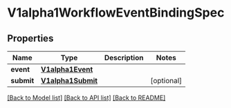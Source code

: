 # V1alpha1WorkflowEventBindingSpec

## Properties
Name | Type | Description | Notes
------------ | ------------- | ------------- | -------------
**event** | [**V1alpha1Event**](V1alpha1Event.md) |  | 
**submit** | [**V1alpha1Submit**](V1alpha1Submit.md) |  | [optional] 

[[Back to Model list]](../README.md#documentation-for-models) [[Back to API list]](../README.md#documentation-for-api-endpoints) [[Back to README]](../README.md)


